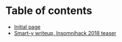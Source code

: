 # Table of contents

* [Initial page](README.md)
* [Smart-y writeup, Insomnihack 2018 teaser](smart-y-writeup-insomnihack-2018-teaser.md)

